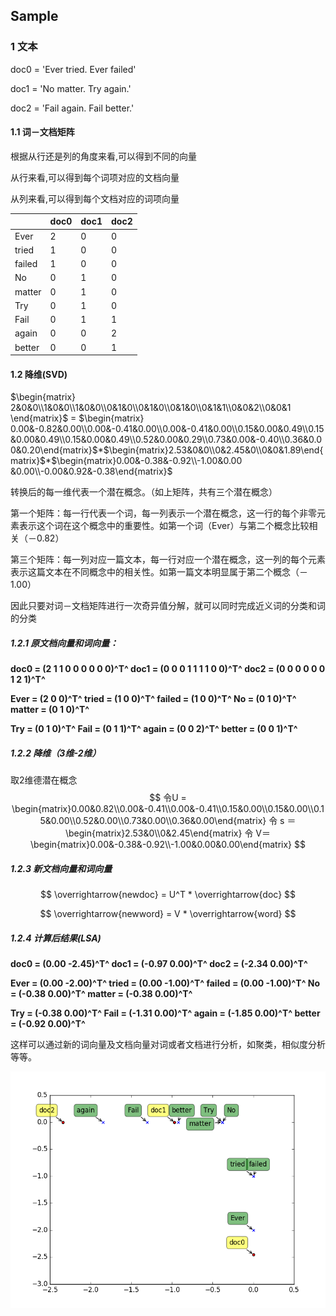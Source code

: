 ## Sample 

### 1 文本

doc0 = 'Ever tried. Ever failed'

doc1 = 'No matter. Try again.'

doc2 = 'Fail again. Fail better.'

#### 1.1 词－文档矩阵

根据从行还是列的角度来看,可以得到不同的向量 

从行来看,可以得到每个词项对应的文档向量

从列来看,可以得到每个文档对应的词项向量

|        | doc0 | doc1 | doc2 |
| :----- | ---- | ---- | ---- |
| Ever   | 2    | 0    | 0    |
| tried  | 1    | 0    | 0    |
| failed | 1    | 0    | 0    |
| No     | 0    | 1    | 0    |
| matter | 0    | 1    | 0    |
| Try    | 0    | 1    | 0    |
| Fail   | 0    | 1    | 1    |
| again  | 0    | 0    | 2    |
| better | 0    | 0    | 1    |

#### 1.2 降维(SVD)

$\begin{matrix} 2&0&0\\1&0&0\\1&0&0\\0&1&0\\0&1&0\\0&1&0\\0&1&1\\0&0&2\\0&0&1 \end{matrix}$   =  $\begin{matrix} 0.00&-0.82&0.00\\0.00&-0.41&0.00\\0.00&-0.41&0.00\\0.15&0.00&0.49\\0.15 &0.00&0.49\\0.15&0.00&0.49\\0.52&0.00&0.29\\0.73&0.00&-0.40\\0.36&0.00&0.20\end{matrix}$$*$$\begin{matrix}2.53&0&0\\0&2.45&0\\0&0&1.89\end{matrix}$$*$$\begin{matrix}0.00&-0.38&-0.92\\-1.00&0.00 &0.00\\-0.00&0.92&-0.38\end{matrix}$

转换后的每一维代表一个潜在概念。（如上矩阵，共有三个潜在概念）

第一个矩阵：每一行代表一个词，每一列表示一个潜在概念，这一行的每个非零元素表示这个词在这个概念中的重要性。如第一个词（Ever）与第二个概念比较相关（－0.82）

第三个矩阵：每一列对应一篇文本，每一行对应一个潜在概念，这一列的每个元素表示这篇文本在不同概念中的相关性。如第一篇文本明显属于第二个概念（－1.00）

因此只要对词－文档矩阵进行一次奇异值分解，就可以同时完成近义词的分类和词的分类

##### 1.2.1 原文档向量和词向量：

**doc0 = (2 1 1 0 0 0 0 0 0)^T^   doc1 = (0 0 0 1 1 1 1 0 0)^T^   doc2 = (0 0 0 0 0 0 1 2 1)^T^**

**Ever = (2 0 0)^T^   tried = (1 0 0)^T^   failed = (1 0 0)^T^   No = (0 1 0)^T^   matter = (0 1 0)^T^**

**Try = (0 1 0)^T^   Fail = (0 1 1)^T^   again = (0 0 2)^T^   better = (0 0 1)^T^**

##### 1.2.2 降维（3维-2维）

取2维德潜在概念
$$
令U = \begin{matrix}0.00&0.82\\0.00&-0.41\\0.00&-0.41\\0.15&0.00\\0.15&0.00\\0.15&0.00\\0.52&0.00\\0.73&0.00\\0.36&0.00\end{matrix}         令 s ＝\begin{matrix}2.53&0\\0&2.45\end{matrix}        令 V＝ \begin{matrix}0.00&-0.38&-0.92\\-1.00&0.00&0.00\end{matrix}
$$

##### 1.2.3 新文档向量和词向量

$$
\overrightarrow{newdoc} = U^T * \overrightarrow{doc}
$$

$$
\overrightarrow{newword} =  V * \overrightarrow{word}
$$

##### 1.2.4 计算后结果(LSA)

**doc0 = (0.00 -2.45)^T^  doc1 = (-0.97 0.00)^T^ doc2 = (-2.34 0.00)^T^**

**Ever = (0.00 -2.00)^T^   tried = (0.00 -1.00)^T^   failed = (0.00 -1.00)^T^   No = (-0.38 0.00)^T^   matter = (-0.38 0.00)^T^**

**Try = (-0.38 0.00)^T^   Fail = (-1.31 0.00)^T^   again = (-1.85 0.00)^T^   better = (-0.92 0.00)^T^**

这样可以通过新的词向量及文档向量对词或者文档进行分析，如聚类，相似度分析等等。

![ss](ss.png)



